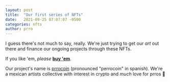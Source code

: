 ```yaml
---
layout: post
title:  "Our first series of NFTs"
date:   2021-09-25 07:07:07 -0500
categories: nfts
author: prro
---
```

I guess there's not much to say, really. We're just trying to get our *art* out there
and finance our ongoing projects through these NFTs.

If you like 'em, *please* **[buy 'em][buy-website]**.

Our project's name is [prrocoin][prrocoin-website] (pronounced "perrocoin" in spanish).
We're a mexican artists collective with interest in crypto and *much* love for prros 🐶

[prrocoin-website]: https://prrocoin.com
[buy-website]: https://opensea.io/collection/fluffecoin